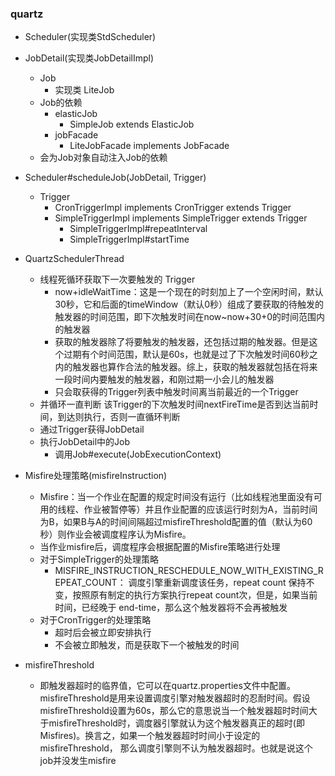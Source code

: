 
### quartz
- Scheduler(实现类StdScheduler)
- JobDetail(实现类JobDetailImpl)
    - Job
        - 实现类 LiteJob
    - Job的依赖
        - elasticJob
            - SimpleJob extends ElasticJob
        - jobFacade
            - LiteJobFacade implements JobFacade 
    - 会为Job对象自动注入Job的依赖
- Scheduler#scheduleJob(JobDetail, Trigger) 
    - Trigger
        - CronTriggerImpl implements CronTrigger extends Trigger
        - SimpleTriggerImpl implements SimpleTrigger extends Trigger
            - SimpleTriggerImpl#repeatInterval
            - SimpleTriggerImpl#startTime

- QuartzSchedulerThread
    - 线程死循环获取下一次要触发的 Trigger
        - now+idleWaitTime：这是一个现在的时刻加上了一个空闲时间，默认30秒，它和后面的timeWindow（默认0秒）组成了要获取的待触发的触发器的时间范围，即下次触发时间在now~now+30+0的时间范围内的触发器
        - 获取的触发器除了将要触发的触发器，还包括过期的触发器。但是这个过期有个时间范围，默认是60s，也就是过了下次触发时间60秒之内的触发器也算作合法的触发器。综上，获取的触发器就包括在将来一段时间内要触发的触发器，和刚过期一小会儿的触发器
        - 只会取获得的Trigger列表中触发时间离当前最近的一个Trigger 
    - 并循环一直判断 该Trigger的下次触发时间nextFireTime是否到达当前时间，到达则执行，否则一直循环判断
    - 通过Trigger获得JobDetail
    - 执行JobDetail中的Job
        - 调用Job#execute(JobExecutionContext)
        
- Misfire处理策略(misfireInstruction)        
    - Misfire：当一个作业在配置的规定时间没有运行（比如线程池里面没有可用的线程、作业被暂停等）并且作业配置的应该运行时刻为A，当前时间为B，如果B与A的时间间隔超过misfireThreshold配置的值（默认为60秒）则作业会被调度程序认为Misfire。
    - 当作业misfire后，调度程序会根据配置的Misfire策略进行处理
    - 对于SimpleTrigger的处理策略
        - MISFIRE_INSTRUCTION_RESCHEDULE_NOW_WITH_EXISTING_REPEAT_COUNT： 调度引擎重新调度该任务，repeat count 保持不变，按照原有制定的执行方案执行repeat count次，但是，如果当前时间，已经晚于 end-time，那么这个触发器将不会再被触发
    - 对于CronTrigger的处理策略
        - 超时后会被立即安排执行
        - 不会被立即触发，而是获取下一个被触发的时间
- misfireThreshold 
    - 即触发器超时的临界值，它可以在quartz.properties文件中配置。misfireThreshold是用来设置调度引擎对触发器超时的忍耐时间。假设misfireThreshold设置为60s，那么它的意思说当一个触发器超时时间大于misfireThreshold时，调度器引擎就认为这个触发器真正的超时(即Misfires)。换言之，如果一个触发器超时时间小于设定的misfireThreshold， 那么调度引擎则不认为触发器超时。也就是说这个job并没发生misfire       